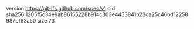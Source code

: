 version https://git-lfs.github.com/spec/v1
oid sha256:1205f5c34e9ab86155228b914c303e4453841b23da25c46bd12258987bf63a50
size 73
